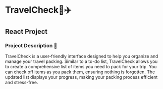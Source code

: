 
<h1> TravelCheck🧳✈️</h1>

<h2>React Project</h2>

<h3>Project Description 📝</h3>
 <p> TravelCheck is a user-friendly interface designed to help you organize and manage your travel packing. Similar to a to-do list, TravelCheck allows you to create a comprehensive list of items you need to pack for your trip. You can check off items as you pack them, ensuring nothing is forgotten. The updated list displays your progress, making your packing process efficient and stress-free. </p>
